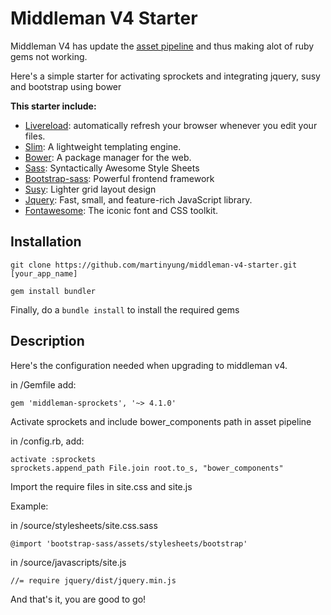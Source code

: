 # Middleman V4 Starter
Middleman V4 has update the [asset pipeline](https://middlemanapp.com/advanced/external-pipeline/) and thus making alot of ruby gems not working.

Here's a simple starter for activating sprockets and integrating jquery, susy and bootstrap using bower

**This starter include:**
* [Livereload](http://livereload.com): automatically refresh your browser whenever you edit your files.
* [Slim](http://slim-lang.com): A lightweight templating engine.
* [Bower](http://bower.io): A package manager for the web.
* [Sass](http://sass-lang.com): Syntactically Awesome Style Sheets
* [Bootstrap-sass](https://github.com/twbs/bootstrap-sass): Powerful frontend framework
* [Susy](http://susy.oddbird.net): Lighter grid layout design
* [Jquery](https://jquery.com/): Fast, small, and feature-rich JavaScript library.
* [Fontawesome](http://fontawesome.io/): The iconic font and CSS toolkit.

## Installation

```
git clone https://github.com/martinyung/middleman-v4-starter.git [your_app_name]
```

```
gem install bundler
```

Finally, do a ```bundle install``` to install the required gems

## Description

Here's the configuration needed when upgrading to middleman v4.

in /Gemfile add:

```
gem 'middleman-sprockets', '~> 4.1.0'
```

Activate sprockets and include bower_components path in asset pipeline

in /config.rb, add:

```
activate :sprockets
sprockets.append_path File.join root.to_s, "bower_components"
```

Import the require files in site.css and site.js

Example:

in /source/stylesheets/site.css.sass

```
@import 'bootstrap-sass/assets/stylesheets/bootstrap'
```

in /source/javascripts/site.js

```
//= require jquery/dist/jquery.min.js
```

And that's it, you are good to go!

